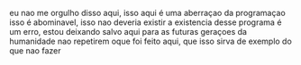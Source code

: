 eu nao me orgulho disso aqui, isso aqui é uma aberraçao da programaçao isso é abominavel, isso nao deveria existir a existencia desse programa é um erro, estou deixando salvo aqui para as futuras geraçoes da humanidade nao repetirem oque foi feito aqui, que isso sirva de exemplo do que nao fazer 
